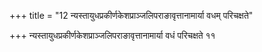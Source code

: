 +++
title = "12 न्यस्तायुधप्रकीर्णकेशप्राञ्जलिपराङावृत्तानामार्या वधम् परिचक्षते"

+++
न्यस्तायुधप्रकीर्णकेशप्राञ्जलिपराङावृत्तानामार्या वधं परिचक्षते ११